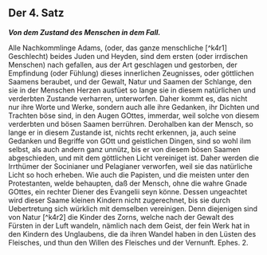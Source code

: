 
<!-- Seite 144 -->

Der 4. Satz
-----------

***Von dem Zustand des Menschen in dem Fall.***


Alle Nachkommlinge Adams, (oder, das ganze menschliche [^k4r1]
Geschlecht) beides Juden und Heyden, sind
dem ersten (oder irrdischen Menschen) nach gefallen,
aus der Art geschlagen und gestorben, der Empfindung
(oder Fühlung) dieses innerlichen Zeugnisses,
oder göttlichen Saamens beraubet, und
der Gewalt, Natur und Saamen der Schlange,
den sie in der Menschen Herzen ausfüet so lange sie
in diesem natürlichen und verderbten Zustande verharren,
unterworfen. Daher kommt es, das nicht
nur ihre Worte und Werke, sondern auch alle ihre
Gedanken, ihr Dichten und Trachten böse sind,
in den Augen GOttes, immerdar, weil solche von
diesem verderbten und bösen Saamen berrühren.
Derohalben kan der Mensch, so lange er in diesem
Zustande ist, nichts recht erkennen, ja, auch seine
Gedanken und Begriffe von GOtt und geistlichen
Dingen, sind so wohl ilım selbst, als auch andern
ganz unnütz, bis er von diesem bösen Saamen abgeschieden,
und mit dem göttlichen Licht vereiniget
ist. Daher werden die Irrthümer der Socinianer
und Pelagianer verworfen, weil sie das
natürliche Licht so hoch erheben. Wie auch die<!-- Seite 144 --><!-- content-0114.xml -->
Papisten, und die meisten unter den Protestanten,
welde behaupten, daß der Mensch, ohne die
wahre Gnade GOttes, ein rechter Diener des
Evangelii seyn könne. Dessen ungeachtet wird
dieser Saame kleinen Kindern nicht zugerechnet,
bis sie durch Uebertretung sich würklich mit demselben
vereinigen. Denn diejenigen sind von Natur [^k4r2]
die Kinder des Zorns, welche nach der Gewalt
des Fürsten in der Luft wandeln, nämlich
nach dem Geist, der fein Werk hat in den Kindern
des Unglaubens, die da ihren Wandel
haben in den Lüsten des Fleisches, und thun
den Willen des Fleisches und der Vernunft.
Ephes. 2.
